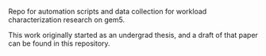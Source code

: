 Repo for automation scripts and data collection for workload characterization research on gem5.

This work originally started as an undergrad thesis, and a draft of that paper can be found in this repository.
